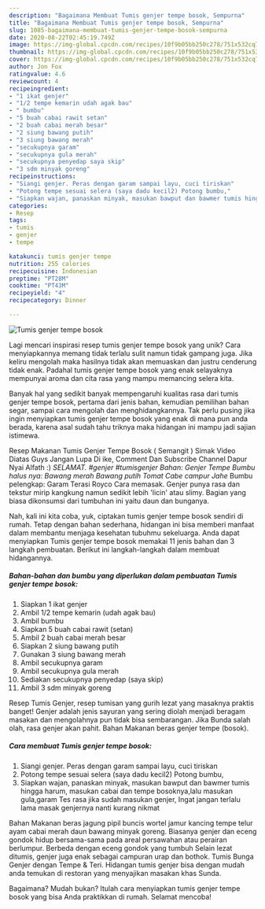 ```yaml
---
description: "Bagaimana Membuat Tumis genjer tempe bosok, Sempurna"
title: "Bagaimana Membuat Tumis genjer tempe bosok, Sempurna"
slug: 1085-bagaimana-membuat-tumis-genjer-tempe-bosok-sempurna
date: 2020-08-22T02:45:19.749Z
image: https://img-global.cpcdn.com/recipes/10f9b05bb250c278/751x532cq70/tumis-genjer-tempe-bosok-foto-resep-utama.jpg
thumbnail: https://img-global.cpcdn.com/recipes/10f9b05bb250c278/751x532cq70/tumis-genjer-tempe-bosok-foto-resep-utama.jpg
cover: https://img-global.cpcdn.com/recipes/10f9b05bb250c278/751x532cq70/tumis-genjer-tempe-bosok-foto-resep-utama.jpg
author: Jon Fox
ratingvalue: 4.6
reviewcount: 4
recipeingredient:
- "1 ikat genjer"
- "1/2 tempe kemarin udah agak bau"
- " bumbu"
- "5 buah cabai rawit setan"
- "2 buah cabai merah besar"
- "2 siung bawang putih"
- "3 siung bawang merah"
- "secukupnya garam"
- "secukupnya gula merah"
- "secukupnya penyedap saya skip"
- "3 sdm minyak goreng"
recipeinstructions:
- "Siangi genjer. Peras dengan garam sampai layu, cuci tiriskan"
- "Potong tempe sesuai selera (saya dadu kecil2) Potong bumbu,"
- "Siapkan wajan, panaskan minyak, masukan bawput dan bawmer tumis hingga harum, masukan cabai dan tempe bosoknya,lalu masukan gula,garam Tes rasa jika sudah masukan genjer, Ingat jangan terlalu lama masak genjernya nanti kurang nikmat"
categories:
- Resep
tags:
- tumis
- genjer
- tempe

katakunci: tumis genjer tempe 
nutrition: 255 calories
recipecuisine: Indonesian
preptime: "PT28M"
cooktime: "PT43M"
recipeyield: "4"
recipecategory: Dinner

---
```



![Tumis genjer tempe bosok](https://img-global.cpcdn.com/recipes/10f9b05bb250c278/751x532cq70/tumis-genjer-tempe-bosok-foto-resep-utama.jpg)

Lagi mencari inspirasi resep tumis genjer tempe bosok yang unik? Cara menyiapkannya memang tidak terlalu sulit namun tidak gampang juga. Jika keliru mengolah maka hasilnya tidak akan memuaskan dan justru cenderung tidak enak. Padahal tumis genjer tempe bosok yang enak selayaknya mempunyai aroma dan cita rasa yang mampu memancing selera kita.

Banyak hal yang sedikit banyak mempengaruhi kualitas rasa dari tumis genjer tempe bosok, pertama dari jenis bahan, kemudian pemilihan bahan segar, sampai cara mengolah dan menghidangkannya. Tak perlu pusing jika ingin menyiapkan tumis genjer tempe bosok yang enak di mana pun anda berada, karena asal sudah tahu triknya maka hidangan ini mampu jadi sajian istimewa.

Resep Makanan Tumis Genjer Tempe Bosok ( Semangit ) Simak Video Diatas Guys Jangan Lupa Di ike, Comment Dan Subscribe Channel Dapur Nyai Alfath :) *SELAMAT. #genjer #tumisgenjer Bahan: Genjer Tempe Bumbu halus nya: Bawang merah Bawang putih Tomat Cabe campur Jahe* Bumbu pelengkap: Garam Terasi Royco Cara memasak. Genjer punya rasa dan tekstur mirip kangkung namun sedikit lebih &#39;licin&#39; atau slimy. Bagian yang biasa dikonsumsi dari tumbuhan ini yaitu daun dan bunganya.


Nah, kali ini kita coba, yuk, ciptakan tumis genjer tempe bosok sendiri di rumah. Tetap dengan bahan sederhana, hidangan ini bisa memberi manfaat dalam membantu menjaga kesehatan tubuhmu sekeluarga. Anda dapat menyiapkan Tumis genjer tempe bosok memakai 11 jenis bahan dan 3 langkah pembuatan. Berikut ini langkah-langkah dalam membuat hidangannya.

<!--inarticleads1-->

##### Bahan-bahan dan bumbu yang diperlukan dalam pembuatan Tumis genjer tempe bosok:

1. Siapkan 1 ikat genjer
1. Ambil 1/2 tempe kemarin (udah agak bau)
1. Ambil  bumbu
1. Siapkan 5 buah cabai rawit (setan)
1. Ambil 2 buah cabai merah besar
1. Siapkan 2 siung bawang putih
1. Gunakan 3 siung bawang merah
1. Ambil secukupnya garam
1. Ambil secukupnya gula merah
1. Sediakan secukupnya penyedap (saya skip)
1. Ambil 3 sdm minyak goreng


Resep Tumis Genjer, resep tumisan yang gurih lezat yang masaknya praktis banget! Genjer adalah jenis sayuran yang sering diolah menjadi beragam masakan dan mengolahnya pun tidak bisa sembarangan. Jika Bunda salah olah, rasa genjer akan pahit. Bahan Makanan beras genjer tempe (bosok). 

<!--inarticleads2-->

##### Cara membuat Tumis genjer tempe bosok:

1. Siangi genjer. Peras dengan garam sampai layu, cuci tiriskan
1. Potong tempe sesuai selera (saya dadu kecil2) Potong bumbu,
1. Siapkan wajan, panaskan minyak, masukan bawput dan bawmer tumis hingga harum, masukan cabai dan tempe bosoknya,lalu masukan gula,garam Tes rasa jika sudah masukan genjer, Ingat jangan terlalu lama masak genjernya nanti kurang nikmat


Bahan Makanan beras jagung pipil buncis wortel jamur kancing tempe telur ayam cabai merah daun bawang minyak goreng. Biasanya genjer dan eceng gondok hidup bersama-sama pada areal persawahan atau perairan berlumpur. Berbeda dengan eceng gondok yang tumbuh Selain lezat ditumis, genjer juga enak sebagai campuran urap dan bothok. Tumis Bunga Genjer dengan Tempe &amp; Teri. Hidangan tumis genjer bisa dengan mudah anda temukan di restoran yang menyajikan masakan khas Sunda. 

Bagaimana? Mudah bukan? Itulah cara menyiapkan tumis genjer tempe bosok yang bisa Anda praktikkan di rumah. Selamat mencoba!
